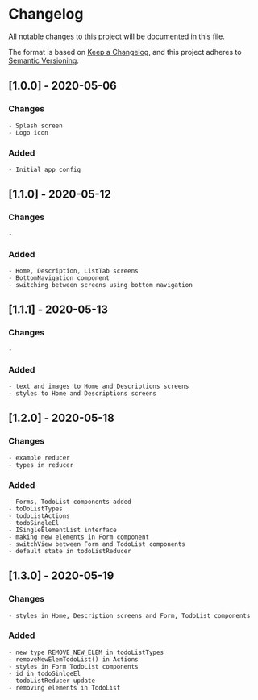 # Changelog
All notable changes to this project will be documented in this file.

The format is based on [Keep a Changelog](https://keepachangelog.com/en/1.0.0/),
and this project adheres to [Semantic Versioning](https://semver.org/spec/v2.0.0.html).

## [1.0.0] - 2020-05-06

### Changes

    - Splash screen
    - Logo icon

### Added

    - Initial app config

## [1.1.0] - 2020-05-12

### Changes

    - 

### Added

    - Home, Description, ListTab screens 
    - BottomNavigation component
    - switching between screens using bottom navigation

## [1.1.1] - 2020-05-13

### Changes

    - 

### Added

    - text and images to Home and Descriptions screens
    - styles to Home and Descriptions screens


## [1.2.0] - 2020-05-18

### Changes

    - example reducer
    - types in reducer

### Added
    
    - Forms, TodoList components added
    - toDoListTypes
    - todoListActions
    - todoSingleEl
    - ISingleElementList interface
    - making new elements in Form component
    - switchView between Form and TodoList components
    - default state in todoListReducer
    


## [1.3.0] - 2020-05-19

### Changes

    - styles in Home, Description screens and Form, TodoList components

### Added
    - new type REMOVE_NEW_ELEM in todoListTypes
    - removeNewElemTodoList() in Actions
    - styles in Form TodoList components
    - id in todoSinlgeEl
    - todoListReducer update
    - removing elements in TodoList
    